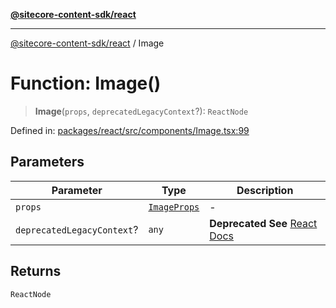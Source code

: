 [**@sitecore-content-sdk/react**](../README.md)

***

[@sitecore-content-sdk/react](../README.md) / Image

# Function: Image()

> **Image**(`props`, `deprecatedLegacyContext`?): `ReactNode`

Defined in: [packages/react/src/components/Image.tsx:99](https://github.com/Sitecore/content-sdk/blob/1a28b6590a0f8ef4d9e897f057f47abb01976998/packages/react/src/components/Image.tsx#L99)

## Parameters

| Parameter | Type | Description |
| ------ | ------ | ------ |
| `props` | [`ImageProps`](../interfaces/ImageProps.md) | - |
| `deprecatedLegacyContext`? | `any` | **Deprecated** **See** [React Docs](https://legacy.reactjs.org/docs/legacy-context.html#referencing-context-in-lifecycle-methods) |

## Returns

`ReactNode`
